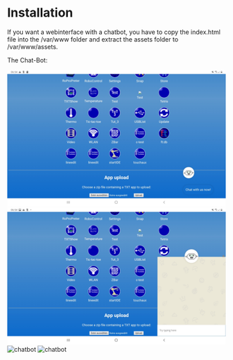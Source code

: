 # Installation

If you want a webinterface with a chatbot, you have to copy the index.html file into the /var/www folder and extract the assets folder to /var/www/assets.

The Chat-Bot:

![chatbot](media/Screenshot_20210616-065404_Samsung%20Internet.jpg)
![chatbot](media/Screenshot_20210616-065409_Samsung%20Internet.jpg)
![chatbot](media/ipaddr.png)
![chatbot](media/ipaddr.png)
